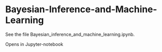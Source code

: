 # Bayesian-Inference-and-Machine-Learning

See the file Bayesian_inference_and_machine_learning.ipynb.

Opens in Jupyter-notebook
